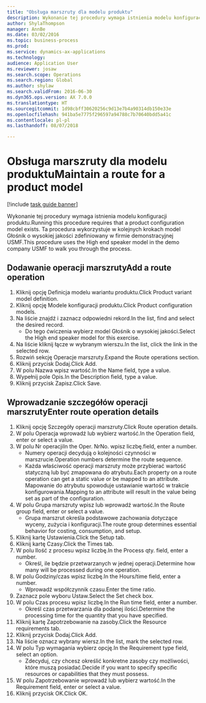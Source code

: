 ```yaml
--- 
title: "Obsługa marszruty dla modelu produktu"
description: Wykonanie tej procedury wymaga istnienia modelu konfiguracji produktu.
author: ShylaThompson
manager: AnnBe
ms.date: 03/02/2016
ms.topic: business-process
ms.prod: 
ms.service: dynamics-ax-applications
ms.technology: 
audience: Application User
ms.reviewer: josaw
ms.search.scope: Operations
ms.search.region: Global
ms.author: shylaw
ms.search.validFrom: 2016-06-30
ms.dyn365.ops.version: AX 7.0.0
ms.translationtype: HT
ms.sourcegitcommit: 1d98cbff30620256c9d13e7b4a90314db150e33e
ms.openlocfilehash: 941ba5e7775f296597a94788c7b70640bdd5a41c
ms.contentlocale: pl-pl
ms.lasthandoff: 08/07/2018

---
```

# <a name="maintain-a-route-for-a-product-model"></a><span data-ttu-id="6add9-103">Obsługa marszruty dla modelu produktu</span><span class="sxs-lookup"><span data-stu-id="6add9-103">Maintain a route for a product model</span></span>

[!include [task guide banner](../../includes/task-guide-banner.md)]

<span data-ttu-id="6add9-104">Wykonanie tej procedury wymaga istnienia modelu konfiguracji produktu.</span><span class="sxs-lookup"><span data-stu-id="6add9-104">Running this procedure requires that a product configuration model exists.</span></span> <span data-ttu-id="6add9-105">Ta procedura wykorzystuje w kolejnych krokach model Głośnik o wysokiej jakości zdefiniowany w firmie demonstracyjnej USMF.</span><span class="sxs-lookup"><span data-stu-id="6add9-105">This procedure uses the High end speaker model in the demo company USMF to walk you through the process.</span></span>


## <a name="add-a-route-operation"></a><span data-ttu-id="6add9-106">Dodawanie operacji marszruty</span><span class="sxs-lookup"><span data-stu-id="6add9-106">Add a route operation</span></span>
1. <span data-ttu-id="6add9-107">Kliknij opcję Definicja modelu wariantu produktu.</span><span class="sxs-lookup"><span data-stu-id="6add9-107">Click Product variant model definition.</span></span>
2. <span data-ttu-id="6add9-108">Kliknij opcję Modele konfiguracji produktu.</span><span class="sxs-lookup"><span data-stu-id="6add9-108">Click Product configuration models.</span></span>
3. <span data-ttu-id="6add9-109">Na liście znajdź i zaznacz odpowiedni rekord.</span><span class="sxs-lookup"><span data-stu-id="6add9-109">In the list, find and select the desired record.</span></span>
    * <span data-ttu-id="6add9-110">Do tego ćwiczenia wybierz model Głośnik o wysokiej jakości.</span><span class="sxs-lookup"><span data-stu-id="6add9-110">Select the High end speaker model for this exercise.</span></span>  
4. <span data-ttu-id="6add9-111">Na liście kliknij łącze w wybranym wierszu.</span><span class="sxs-lookup"><span data-stu-id="6add9-111">In the list, click the link in the selected row.</span></span>
5. <span data-ttu-id="6add9-112">Rozwiń sekcję Operacje marszruty.</span><span class="sxs-lookup"><span data-stu-id="6add9-112">Expand the Route operations section.</span></span>
6. <span data-ttu-id="6add9-113">Kliknij przycisk Dodaj.</span><span class="sxs-lookup"><span data-stu-id="6add9-113">Click Add.</span></span>
7. <span data-ttu-id="6add9-114">W polu Nazwa wpisz wartość.</span><span class="sxs-lookup"><span data-stu-id="6add9-114">In the Name field, type a value.</span></span>
8. <span data-ttu-id="6add9-115">Wypełnij pole Opis.</span><span class="sxs-lookup"><span data-stu-id="6add9-115">In the Description field, type a value.</span></span>
9. <span data-ttu-id="6add9-116">Kliknij przycisk Zapisz.</span><span class="sxs-lookup"><span data-stu-id="6add9-116">Click Save.</span></span>

## <a name="enter-route-operation-details"></a><span data-ttu-id="6add9-117">Wprowadzanie szczegółów operacji marszruty</span><span class="sxs-lookup"><span data-stu-id="6add9-117">Enter route operation details</span></span>
1. <span data-ttu-id="6add9-118">Kliknij opcję Szczegóły operacji marszruty.</span><span class="sxs-lookup"><span data-stu-id="6add9-118">Click Route operation details.</span></span>
2. <span data-ttu-id="6add9-119">W polu Operacja wprowadź lub wybierz wartość.</span><span class="sxs-lookup"><span data-stu-id="6add9-119">In the Operation field, enter or select a value.</span></span>
3. <span data-ttu-id="6add9-120">W polu Nr operacji</span><span class="sxs-lookup"><span data-stu-id="6add9-120">In the Oper.</span></span> <span data-ttu-id="6add9-121">Nr</span><span class="sxs-lookup"><span data-stu-id="6add9-121">No.</span></span> <span data-ttu-id="6add9-122">wpisz liczbę.</span><span class="sxs-lookup"><span data-stu-id="6add9-122">field, enter a number.</span></span>
    * <span data-ttu-id="6add9-123">Numery operacji decydują o kolejności czynności w marszrucie.</span><span class="sxs-lookup"><span data-stu-id="6add9-123">Operation numbers determine the route sequence.</span></span>  
    * <span data-ttu-id="6add9-124">Każda właściwość operacji marszruty może przybierać wartość statyczną lub być zmapowana do atrybutu.</span><span class="sxs-lookup"><span data-stu-id="6add9-124">Each property on a route operation can get a static value or be mapped to an attribute.</span></span> <span data-ttu-id="6add9-125">Mapowanie do atrybutu spowoduje ustawianie wartość w trakcie konfigurowania.</span><span class="sxs-lookup"><span data-stu-id="6add9-125">Mapping to an attribute will result in the value being set as part of the configuration.</span></span>  
4. <span data-ttu-id="6add9-126">W polu Grupa marszruty wpisz lub wprowadź wartość.</span><span class="sxs-lookup"><span data-stu-id="6add9-126">In the Route group field, enter or select a value.</span></span>
    * <span data-ttu-id="6add9-127">Grupa marszrut określa podstawowe zachowania dotyczące wyceny, zużycia i konfiguracji.</span><span class="sxs-lookup"><span data-stu-id="6add9-127">The route group determines essential behavior for costing, consumption, and setup.</span></span>  
5. <span data-ttu-id="6add9-128">Kliknij kartę Ustawienia.</span><span class="sxs-lookup"><span data-stu-id="6add9-128">Click the Setup tab.</span></span>
6. <span data-ttu-id="6add9-129">Kliknij kartę Czasy.</span><span class="sxs-lookup"><span data-stu-id="6add9-129">Click the Times tab.</span></span>
7. <span data-ttu-id="6add9-130">W polu Ilość z procesu wpisz liczbę.</span><span class="sxs-lookup"><span data-stu-id="6add9-130">In the Process qty. field, enter a number.</span></span>
    * <span data-ttu-id="6add9-131">Określ, ile będzie przetwarzanych w jednej operacji.</span><span class="sxs-lookup"><span data-stu-id="6add9-131">Determine how many will be processed during one operation.</span></span>  
8. <span data-ttu-id="6add9-132">W polu Godziny/czas wpisz liczbę.</span><span class="sxs-lookup"><span data-stu-id="6add9-132">In the Hours/time field, enter a number.</span></span>
    * <span data-ttu-id="6add9-133">Wprowadź współczynnik czasu.</span><span class="sxs-lookup"><span data-stu-id="6add9-133">Enter the time ratio.</span></span>  
9. <span data-ttu-id="6add9-134">Zaznacz pole wyboru Ustaw.</span><span class="sxs-lookup"><span data-stu-id="6add9-134">Select the Set check box.</span></span>
10. <span data-ttu-id="6add9-135">W polu Czas procesu wpisz liczbę.</span><span class="sxs-lookup"><span data-stu-id="6add9-135">In the Run time field, enter a number.</span></span>
    * <span data-ttu-id="6add9-136">Określ czas przetwarzania dla podanej ilości.</span><span class="sxs-lookup"><span data-stu-id="6add9-136">Determine the processing time for the quantity that you have specified.</span></span>  
11. <span data-ttu-id="6add9-137">Kliknij kartę Zapotrzebowanie na zasoby.</span><span class="sxs-lookup"><span data-stu-id="6add9-137">Click the Resource requirements tab.</span></span>
12. <span data-ttu-id="6add9-138">Kliknij przycisk Dodaj.</span><span class="sxs-lookup"><span data-stu-id="6add9-138">Click Add.</span></span>
13. <span data-ttu-id="6add9-139">Na liście oznacz wybrany wiersz.</span><span class="sxs-lookup"><span data-stu-id="6add9-139">In the list, mark the selected row.</span></span>
14. <span data-ttu-id="6add9-140">W polu Typ wymagania wybierz opcję.</span><span class="sxs-lookup"><span data-stu-id="6add9-140">In the Requirement type field, select an option.</span></span>
    * <span data-ttu-id="6add9-141">Zdecyduj, czy chcesz określić konkretne zasoby czy możliwości, które muszą posiadać.</span><span class="sxs-lookup"><span data-stu-id="6add9-141">Decide if you want to specify specific resources or capabilities that they must possess.</span></span>  
15. <span data-ttu-id="6add9-142">W polu Zapotrzebowanie wprowadź lub wybierz wartość.</span><span class="sxs-lookup"><span data-stu-id="6add9-142">In the Requirement field, enter or select a value.</span></span>
16. <span data-ttu-id="6add9-143">Kliknij przycisk OK.</span><span class="sxs-lookup"><span data-stu-id="6add9-143">Click OK.</span></span>


